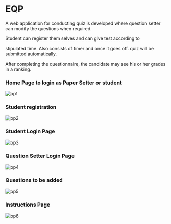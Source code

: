 # EQP
A web application for conducting quiz is developed where question setter can modify the questions when required.

Student can register them selves and can give test according to

stipulated time. Also consists of timer and once it goes off. quiz will be submitted automatically.

After completing the questionnaire, the candidate may see his or her grades in a ranking.

### Home Page to login as Paper Setter or student



![op1](https://user-images.githubusercontent.com/66712494/133869523-c04b290e-95e9-47a2-9480-d95fb206af3e.png)





### Student registration 



![op2](https://user-images.githubusercontent.com/66712494/133869527-82242e97-69ef-4da2-b735-9e9c7275b68a.png)





### Student Login Page



![op3](https://user-images.githubusercontent.com/66712494/133869530-085689e4-fadf-4de0-8a70-c3fc2a934f04.png)





### Question Setter Login Page



![op4](https://user-images.githubusercontent.com/66712494/133869531-958b561a-d3da-4618-b87d-e2e0c9c8d72c.png)




### Questions to be added



![op5](https://user-images.githubusercontent.com/66712494/133869537-2fe715a5-2785-4b63-b48a-c6af6311493c.png)



### Instructions Page


![op6](https://user-images.githubusercontent.com/66712494/133869538-4773f851-3caf-4aaa-9dc3-764616e88fb1.png)
